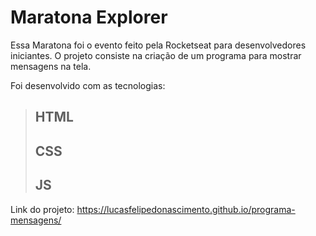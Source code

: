 # Maratona Explorer

Essa Maratona foi o evento feito pela Rocketseat para desenvolvedores iniciantes. O projeto consiste na criação de um programa para mostrar mensagens na tela. 

Foi desenvolvido com as tecnologias:

> HTML
> ---
> CSS
> ---
> JS
> ---

Link do projeto: https://lucasfelipedonascimento.github.io/programa-mensagens/




